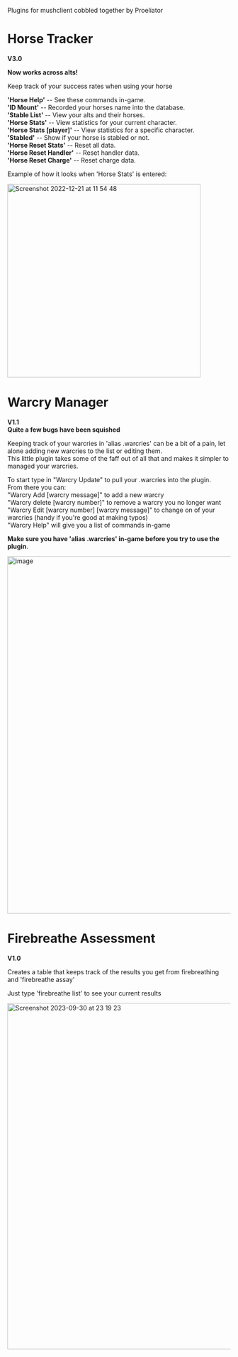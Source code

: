 Plugins for mushclient cobbled together by Proeliator  

# Horse Tracker
**V3.0**

**Now works across alts!**

Keep track of your success rates when using your horse  

**'Horse Help'** -- See these commands in-game.  
**'ID Mount'** -- Recorded your horses name into the database.  
**'Stable List'** -- View your alts and their horses.  
**'Horse Stats'** -- View statistics for your current character.  
**'Horse Stats [player]'** -- View statistics for a specific character.  
**'Stabled'** -- Show if your horse is stabled or not.  
**'Horse Reset Stats'** -- Reset all data.  
**'Horse Reset Handler'** -- Reset handler data.  
**'Horse Reset Charge'** -- Reset charge data.  

Example of how it looks when 'Horse Stats' is entered:

<img width="436" alt="Screenshot 2022-12-21 at 11 54 48" src="https://user-images.githubusercontent.com/119447171/208899464-71ee52d3-dca1-4f2a-84ae-d7bdcd2722d7.png">

# Warcry Manager  
**V1.1**  
**Quite a few bugs have been squished**

Keeping track of your warcries in 'alias .warcries' can be a bit of a pain, let alone adding new warcries to the list or editing them.  
This little plugin takes some of the faff out of all that and makes it simpler to managed your warcries.  

To start type in "Warcry Update" to pull your .warcries into the plugin.  
From there you can:  
"Warcry Add [warcry message]" to add a new warcry  
"Warcry delete [warcry number]" to remove a warcry you no longer want  
"Warcry Edit [warcry number] [warcry message]" to change on of your warcries (handy if you're good at making typos)  
"Warcry Help" will give you a list of commands in-game

**Make sure you have 'alias .warcries' in-game before you try to use the plugin**. 

<img width="805" alt="image" src="https://github.com/CaptainFlint86/DiscworldMud/assets/119447171/070ac818-67d8-42ec-abdd-a3aa80a46a51">

# Firebreathe Assessment  
**V1.0** 

Creates a table that keeps track of the results you get from firebreathing and 'firebreathe assay'

Just type 'firebreathe list' to see your current results

<img width="780" alt="Screenshot 2023-09-30 at 23 19 23" src="https://github.com/CaptainFlint86/DiscworldMud/assets/119447171/02587525-2268-46e9-9bf9-f636a079db49">
